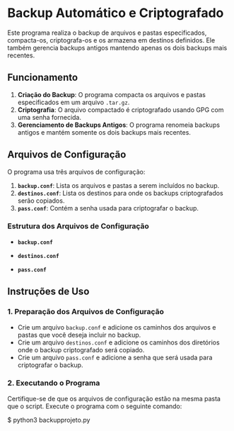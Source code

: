 # Backup Automático e Criptografado

Este programa realiza o backup de arquivos e pastas especificados, compacta-os, criptografa-os e os armazena em destinos definidos. Ele também gerencia backups antigos mantendo apenas os dois backups mais recentes.

## Funcionamento

1. **Criação do Backup**: O programa compacta os arquivos e pastas especificados em um arquivo `.tar.gz`.
2. **Criptografia**: O arquivo compactado é criptografado usando GPG com uma senha fornecida.
3. **Gerenciamento de Backups Antigos**: O programa renomeia backups antigos e mantém somente os dois backups mais recentes.

## Arquivos de Configuração

O programa usa três arquivos de configuração:

1. **`backup.conf`**: Lista os arquivos e pastas a serem incluídos no backup.
2. **`destinos.conf`**: Lista os destinos para onde os backups criptografados serão copiados.
3. **`pass.conf`**: Contém a senha usada para criptografar o backup.

### Estrutura dos Arquivos de Configuração

- **`backup.conf`**

- **`destinos.conf`**

- **`pass.conf`**

## Instruções de Uso

### 1. Preparação dos Arquivos de Configuração

- Crie um arquivo `backup.conf` e adicione os caminhos dos arquivos e pastas que você deseja incluir no backup.
- Crie um arquivo `destinos.conf` e adicione os caminhos dos diretórios onde o backup criptografado será copiado.
- Crie um arquivo `pass.conf` e adicione a senha que será usada para criptografar o backup.

### 2. Executando o Programa

Certifique-se de que os arquivos de configuração estão na mesma pasta que o script. Execute o programa com o seguinte comando:

$ python3 backupprojeto.py
